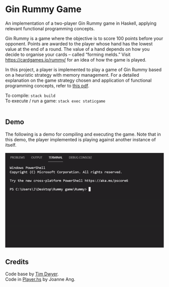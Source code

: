 # Gin Rummy Game

An implementation of a two-player Gin Rummy game in Haskell, applying relevant functional programming concepts.

Gin Rummy is a game where the objective is to score 100 points before your opponent. 
Points are awarded to the player whose hand has the lowest value at the end of a round. 
The value of a hand depends on how you decide to organise your cards – called “forming melds.”
Visit https://cardgames.io/rummy/ for an idea of how the game is played.

In this project, a player is implemented to play a game of Gin Rummy based on a 
heuristic strategy with memory management. For a detailed explanation on the game strategy chosen
and application of functional programming concepts, refer to [this pdf](https://github.com/J-asy/Rummy-game/blob/main/Explanation.pdf).

To compile: `stack build` <br/>
To execute / run a game: `stack exec staticgame` <br/><br/>

## Demo
The following is a demo for compiling and executing the game.
Note that in this demo, the player implemented is playing against another instance of itself. <br/><br/>
![demo gif](https://github.com/J-asy/Rummy-game/blob/main/demo/demo-gif.gif)

## Credits

Code base by [Tim Dwyer](https://ialab.it.monash.edu/~dwyer/).<br/>
Code in [Player.hs](https://github.com/J-asy/Rummy-game/blob/main/staticgame/Player.hs) by Joanne Ang.
